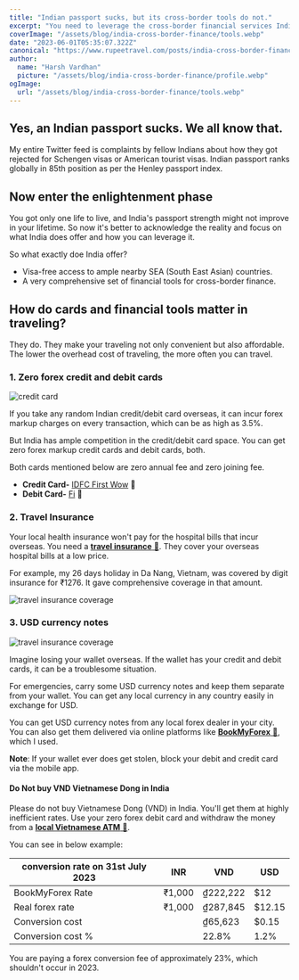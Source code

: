 ```yaml
---
title: "Indian passport sucks, but its cross-border tools do not."
excerpt: "You need to leverage the cross-border financial services India provides for your next international travel plan"
coverImage: "/assets/blog/india-cross-border-finance/tools.webp"
date: "2023-06-01T05:35:07.322Z"
canonical: "https://www.rupeetravel.com/posts/india-cross-border-finance"
author:
  name: "Harsh Vardhan"
  picture: "/assets/blog/india-cross-border-finance/profile.webp"
ogImage:
  url: "/assets/blog/india-cross-border-finance/tools.webp"
---
```


## Yes, an Indian passport sucks. We all know that.

My entire Twitter feed is complaints by fellow Indians about how they got rejected for Schengen visas or American tourist visas. Indian passport ranks globally in 85th position as per the Henley passport index.

## Now enter the enlightenment phase

You got only one life to live, and India's passport strength might not improve in your lifetime. So now it's better to acknowledge the reality and focus on what India does offer and how you can leverage it.

So what exactly doe India offer?

- Visa-free access to ample nearby SEA (South East Asian) countries.
- A very comprehensive set of financial tools for cross-border finance.

## How do cards and financial tools matter in traveling?

They do. They make your traveling not only convenient but also affordable. The lower the overhead cost of traveling, the more often you can travel.

### 1. Zero forex credit and debit cards

![credit card](/assets/blog/india-cross-border-finance/credit-card.webp "Credit Card")

If you take any random Indian credit/debit card overseas, it can incur forex markup charges on every transaction, which can be as high as 3.5%.

But India has ample competition in the credit/debit card space. You can get zero forex markup credit cards and debit cards, both.

Both cards mentioned below are zero annual fee and zero joining fee.

- **Credit Card-** [IDFC First Wow](https://www.rupeetravel.com/credit-cards-travel-vietnam-zero-forex-markup-fee) 🔗
- **Debit Card-** [Fi](https://www.rupeetravel.com/debit-cards-travel-vietnam-zero-forex-markup-fee) 🔗

### 2. Travel Insurance

Your local health insurance won't pay for the hospital bills that incur overseas. You need a [**travel insurance** 🔗](https://www.rupeetravel.com/travel-insurance-india-vietnam). They cover your overseas hospital bills at a low price.

For example, my 26 days holiday in Da Nang, Vietnam, was covered by digit insurance for ₹1276. It gave comprehensive coverage in that amount.

![travel insurance coverage](/assets/blog/india-cross-border-finance/travel-insurance-coverage.webp "travel insurance coverage")

### 3. USD currency notes

![travel insurance coverage](/assets/blog/india-cross-border-finance/usd-currency-notes.webp "travel insurance coverage")

Imagine losing your wallet overseas. If the wallet has your credit and debit cards, it can be a troublesome situation.

For emergencies, carry some USD currency notes and keep them separate from your wallet. You can get any local currency in any country easily in exchange for USD.

You can get USD currency notes from any local forex dealer in your city. You can also get them delivered via online platforms like [**BookMyForex** 🔗](https://www.rupeetravel.com/buy-foreign-currency-notes-online), which I used.

**Note**: If your wallet ever does get stolen, block your debit and credit card via the mobile app.

#### Do Not buy VND Vietnamese Dong in India

Please do not buy Vietnamese Dong (VND) in India. You'll get them at highly inefficient rates. Use your zero forex debit card and withdraw the money from a [**local Vietnamese ATM** 🔗](https://www.rupeetravel.com/atm-vietnam-zero-forex-markup).

You can see in below example:

| conversion rate on 31st July 2023 | INR    | VND      | USD    |
| --------------------------------- | ------ | -------- | ------ |
| BookMyForex Rate                  | ₹1,000 | ₫222,222 | $12    |
| Real forex rate                   | ₹1,000 | ₫287,845 | $12.15 |
| Conversion cost                   |        | ₫65,623  | $0.15  |
| Conversion cost %                 |        | 22.8%    | 1.2%   |

You are paying a forex conversion fee of approximately 23%, which shouldn't occur in 2023.

